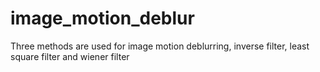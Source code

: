 # image_motion_deblur
Three methods are used for image motion deblurring, inverse filter, least square filter and wiener filter
